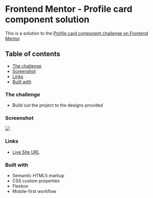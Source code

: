 # Frontend Mentor - Profile card component solution

This is a solution to the [Profile card component challenge on Frontend Mentor](https://www.frontendmentor.io/challenges/profile-card-component-cfArpWshJ).

## Table of contents

  - [The challenge](#the-challenge)
  - [Screenshot](#screenshot)
  - [Links](#links)
  - [Built with](#built-with)


### The challenge

- Build out the project to the designs provided

### Screenshot

![](./screenshot.jpg)


### Links

- [Live Site URL](https://elvis-lr.github.io/profile-card-component/)


### Built with

- Semantic HTML5 markup
- CSS custom properties
- Flexbox
- Mobile-first workflow

